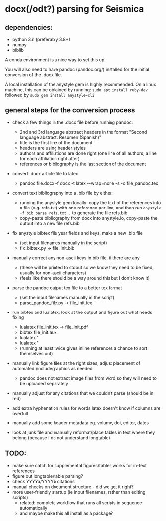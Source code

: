 # docx(/odt?) parsing for Seismica

## dependencies:
- python 3.n (preferably 3.8+)
- numpy
- biblib

A conda environment is a nice way to set this up.

You will also need to have pandoc (pandoc.org/) installed for the initial conversion of the .docx file.

A local installation of the anystyle gem is highly recommended. On a linux machine, this can be obtained by running: `sudo apt install ruby-dev` followed by `sudo gem install anystyle=cli`


## general steps for the conversion process

- check a few things in the .docx file before running pandoc:
    - 2nd and 3rd language abstract headers in the format "Second language abstract: Resumen (Spanish)" 
    - title is the first line of the document
    - headers are using header styles
    - authors and affiliations are done right (one line of all authors, a line for each affiliation right after)
    - references or bibliography is the last section of the document

- convert .docx article file to latex
    - pandoc file.docx -f docx -t latex --wrap=none -s -o file_pandoc.tex

- convert text bibliography into a .bib file by either:
    - running the anystyle gem locally: copy the text of the references into a file (e.g. refs.txt) with one reference per line, and then run `anystyle -f bib parse refs.txt .` to generate the file refs.bib
    - copy-paste bibliography from docx into anystyle.io, copy-paste the output into a new file refs.bib

- fix anystyle bibtex file year fields and keys, make a new .bib file
    - (set input filenames manually in the script)
    - fix_bibtex.py -> file_init.bib

- manually correct any non-ascii keys in bib file, if there are any
    - (these will be printed to stdout so we know they need to be fixed, usually for non-ascii characters)
    - (feels like there should be a way around this but I don't know it)

- parse the pandoc output tex file to a better tex format
    - (set the input filenames manually in the script)
    - parse_pandoc_file.py -> file_init.tex

- run bibtex and lualatex, look at the output and figure out what needs fixing
    - lualatex file_init.tex -> file_init.pdf
    - bibtex file_init.aux
    - lualatex ''
    - lualatex ''
    - (running at least twice gives inline references a chance to sort themselves out)

- manually link figure files at the right sizes, adjust placement of automated \includegraphics as needed
    - pandoc does not extract image files from word so they will need to be uploaded separately
- manually adjust for any citations that we couldn't parse (should be in red)
- add extra hyphenation rules for words latex doesn't know if columns are overfull
- manually add some header metadata eg. volume, doi, editor, dates
- look at junk file and manually reformat/place tables in text where they belong (because I do not understand longtable)


## TODO: 
- make sure catch for supplemental figures/tables works for in-text references
- figure out longtable/table parsing?
- check YYYYa/YYYYb citations
- manual checks on document structure - did we get it right?
- more user-friendly startup (ie input filenames, rather than editing scripts)
    - related: complete workflow that runs all scripts in sequence automatically
    - and maybe make this all install as a package?

